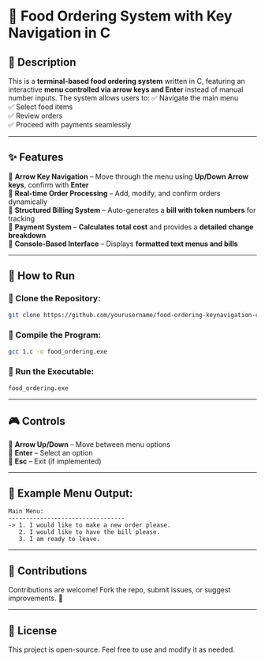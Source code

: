 # 🍔 Food Ordering System with Key Navigation in C

## 📌 Description
This is a **terminal-based food ordering system** written in C, featuring an interactive **menu controlled via arrow keys and Enter** instead of manual number inputs. The system allows users to:
✅ Navigate the main menu  
✅ Select food items  
✅ Review orders  
✅ Proceed with payments seamlessly  

---

## ✨ Features
🔹 **Arrow Key Navigation** – Move through the menu using **Up/Down Arrow keys**, confirm with **Enter**  
🔹 **Real-time Order Processing** – Add, modify, and confirm orders dynamically  
🔹 **Structured Billing System** – Auto-generates a **bill with token numbers** for tracking  
🔹 **Payment System** – **Calculates total cost** and provides a **detailed change breakdown**  
🔹 **Console-Based Interface** – Displays **formatted text menus and bills**  

---

## 🚀 How to Run
### 🔹 Clone the Repository:
```sh
git clone https://github.com/yourusername/food-ordering-keynavigation-c.git
```
### 🔹 Compile the Program:
```sh
gcc 1.c -o food_ordering.exe
```
### 🔹 Run the Executable:
```sh
food_ordering.exe
```

---

## 🎮 Controls
🎯 **Arrow Up/Down** – Move between menu options  
🎯 **Enter** – Select an option  
🎯 **Esc** – Exit (if implemented)  

---

## 📜 Example Menu Output:
```
Main Menu:
---------------------------------
-> 1. I would like to make a new order please.
   2. I would like to have the bill please.
   3. I am ready to leave.
```

---

## 🤝 Contributions
Contributions are welcome! Fork the repo, submit issues, or suggest improvements. 🚀  

---

## 📌 License
This project is open-source. Feel free to use and modify it as needed.
